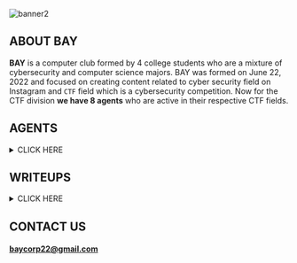 <p align="center">

![banner2](https://user-images.githubusercontent.com/70703371/190202431-0d290b4a-e26e-41d9-983d-7643280f0712.png)

</p>

## ABOUT BAY

**BAY** is a computer club formed by 4 college students who are a mixture of cybersecurity and computer science majors. BAY was formed on June 22, 2022 and focused on creating content related to cyber security field on Instagram and  `CTF` field which is a cybersecurity competition. Now for the CTF division **we have 8 agents** who are active in their respective CTF fields.



## AGENTS

<details>

<summary> CLICK HERE </summary>
<br>  

|BAY - CTF DIVISION|
|:----------------:|  

|USERNAME|HELD STREAM|Profession(s)|
|:------:|:---------:|:--------:|
|[jon-brandy](https://github.com/jon-brandy)|Binary Exploitation|Mentor - Bug Hunter|
|[Q](https://github.com/tkxldk)|Cryptography - Forensics|UI/UX Designer|
|[RioFerdinand25](https://github.com/RioFerdinand25)|Forensics|Mentor|
|[Antonyous10](https://github.com/Antonyous10)|Cryptography|Mentor|
|[PlasmaRing](https://github.com/PlasmaRing)|Reverse Engineering - Cryptography|Entrepreneur|
|[stephanchandra](https://github.com/stephanchandra)|Cryptography|Mentor|
|[SSV132](https://github.com/SSV132)|Forensics - Reverse Engineering|Web Developer|
|[ArkynGenics](https://github.com/ArkynGenics)|Web Exploitation|Web Developer - Pentester|
|[ptr173](https://github.com/ptr173)|Web Exploitation|College Student|
|[LawsonSchwantz](https://github.com/LawsonSchwantz)|Reverse Engineering|Bug Hunter|
|[Matrsixx](https://github.com/Matrsixx)|Web Exploitation|Web Developer|

</details>



## WRITEUPS

<details>

<summary> CLICK HERE </summary>
<br>

|picoCTF|CTFLEARN|COMPFEST14HackerClass|Hackthebox|TCP1P|
|:-----:|:------:|:-------------------:|:--------:|:------:|
|[Click Here](https://github.com/jon-brandy/CTF-WRITE-UP)|[Click Here](https://github.com/Bread-Yolk/ctflearnwu)|[Click Here](https://github.com/Bread-Yolk/compfest14hackerclass)|[Click Here](https://github.com/Bread-Yolk/hackthebox)|[Click Here](https://github.com/jon-brandy/tcp1p)|



</details>


## CONTACT US

#### baycorp22@gmail.com

